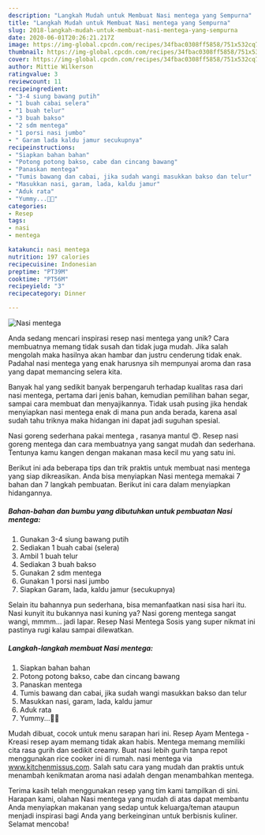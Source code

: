 ```yaml
---
description: "Langkah Mudah untuk Membuat Nasi mentega yang Sempurna"
title: "Langkah Mudah untuk Membuat Nasi mentega yang Sempurna"
slug: 2018-langkah-mudah-untuk-membuat-nasi-mentega-yang-sempurna
date: 2020-06-01T20:26:21.217Z
image: https://img-global.cpcdn.com/recipes/34fbac0308ff5858/751x532cq70/nasi-mentega-foto-resep-utama.jpg
thumbnail: https://img-global.cpcdn.com/recipes/34fbac0308ff5858/751x532cq70/nasi-mentega-foto-resep-utama.jpg
cover: https://img-global.cpcdn.com/recipes/34fbac0308ff5858/751x532cq70/nasi-mentega-foto-resep-utama.jpg
author: Mittie Wilkerson
ratingvalue: 3
reviewcount: 11
recipeingredient:
- "3-4 siung bawang putih"
- "1 buah cabai selera"
- "1 buah telur"
- "3 buah bakso"
- "2 sdm mentega"
- "1 porsi nasi jumbo"
- " Garam lada kaldu jamur secukupnya"
recipeinstructions:
- "Siapkan bahan bahan"
- "Potong potong bakso, cabe dan cincang bawang"
- "Panaskan mentega"
- "Tumis bawang dan cabai, jika sudah wangi masukkan bakso dan telur"
- "Masukkan nasi, garam, lada, kaldu jamur"
- "Aduk rata"
- "Yummy...🐻🐻"
categories:
- Resep
tags:
- nasi
- mentega

katakunci: nasi mentega 
nutrition: 197 calories
recipecuisine: Indonesian
preptime: "PT39M"
cooktime: "PT56M"
recipeyield: "3"
recipecategory: Dinner

---
```



![Nasi mentega](https://img-global.cpcdn.com/recipes/34fbac0308ff5858/751x532cq70/nasi-mentega-foto-resep-utama.jpg)

Anda sedang mencari inspirasi resep nasi mentega yang unik? Cara membuatnya memang tidak susah dan tidak juga mudah. Jika salah mengolah maka hasilnya akan hambar dan justru cenderung tidak enak. Padahal nasi mentega yang enak harusnya sih mempunyai aroma dan rasa yang dapat memancing selera kita.

Banyak hal yang sedikit banyak berpengaruh terhadap kualitas rasa dari nasi mentega, pertama dari jenis bahan, kemudian pemilihan bahan segar, sampai cara membuat dan menyajikannya. Tidak usah pusing jika hendak menyiapkan nasi mentega enak di mana pun anda berada, karena asal sudah tahu triknya maka hidangan ini dapat jadi suguhan spesial.

Nasi goreng sederhana pakai mentega , rasanya mantul 😍. Resep nasi goreng mentega dan cara membuatnya yang sangat mudah dan sederhana. Tentunya kamu kangen dengan makanan masa kecil mu yang satu ini.


Berikut ini ada beberapa tips dan trik praktis untuk membuat nasi mentega yang siap dikreasikan. Anda bisa menyiapkan Nasi mentega memakai 7 bahan dan 7 langkah pembuatan. Berikut ini cara dalam menyiapkan hidangannya.

<!--inarticleads1-->

##### Bahan-bahan dan bumbu yang dibutuhkan untuk pembuatan Nasi mentega:

1. Gunakan 3-4 siung bawang putih
1. Sediakan 1 buah cabai (selera)
1. Ambil 1 buah telur
1. Sediakan 3 buah bakso
1. Gunakan 2 sdm mentega
1. Gunakan 1 porsi nasi jumbo
1. Siapkan  Garam, lada, kaldu jamur (secukupnya)


Selain itu bahannya pun sederhana, bisa memanfaatkan nasi sisa hari itu. Nasi kunyit itu bukannya nasi kuning ya? Nasi goreng mentega sangat wangi, mmmm… jadi lapar. Resep Nasi Mentega Sosis yang super nikmat ini pastinya rugi kalau sampai dilewatkan. 

<!--inarticleads2-->

##### Langkah-langkah membuat Nasi mentega:

1. Siapkan bahan bahan
1. Potong potong bakso, cabe dan cincang bawang
1. Panaskan mentega
1. Tumis bawang dan cabai, jika sudah wangi masukkan bakso dan telur
1. Masukkan nasi, garam, lada, kaldu jamur
1. Aduk rata
1. Yummy...🐻🐻


Mudah dibuat, cocok untuk menu sarapan hari ini. Resep Ayam Mentega - Kreasi resep ayam memang tidak akan habis. Mentega memang memiliki cita rasa gurih dan sedikit creamy. Buat nasi lebih gurih tanpa repot menggunakan rice cooker ini di rumah. nasi mentega via www.kitchenmissus.com. Salah satu cara yang mudah dan praktis untuk menambah kenikmatan aroma nasi adalah dengan menambahkan mentega. 

Terima kasih telah menggunakan resep yang tim kami tampilkan di sini. Harapan kami, olahan Nasi mentega yang mudah di atas dapat membantu Anda menyiapkan makanan yang sedap untuk keluarga/teman ataupun menjadi inspirasi bagi Anda yang berkeinginan untuk berbisnis kuliner. Selamat mencoba!
